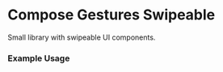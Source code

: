 # Compose Gestures Swipeable

Small library with swipeable UI components.

### Example Usage

```kotlin

```
